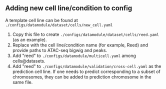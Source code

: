 ## Adding new cell line/condition to config 

A template cell line can be found at `./configs/datamodule/dataset/cells/new_cell.yaml`
1. Copy this file to create `./configs/datamodule/dataset/cells/reed.yaml` (as an example).
2. Replace <cell> with the cell line/condition name (for example, Reed) and provide paths to ATAC-seq bigwig and peaks.
3. Add "reed" to `./configs/datamodule/multicell.yaml` among cells@datasets.
4. Add "reed" to `./configs/datamodule/validation/cross-cell.yaml` as the prediction cell line. If one needs to predict corresponding to a subset of chromosomes, they can be added to prediction chromosome in the same file.
